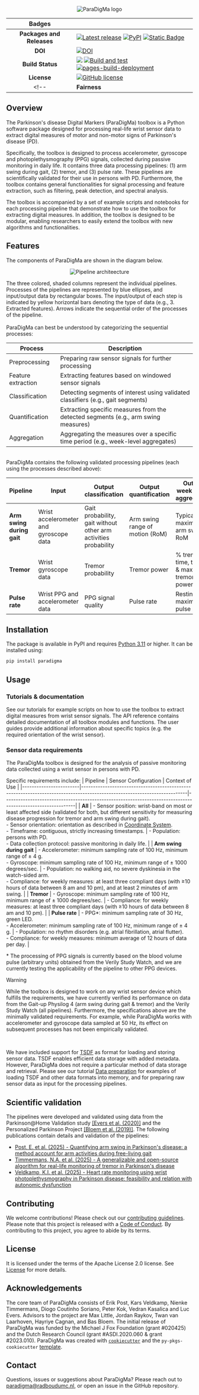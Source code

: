 <p align="center">
  <img src="https://raw.githubusercontent.com/biomarkersParkinson/paradigma/main/docs/source/_static/img/paradigma-logo-banner.png" alt="ParaDigMa logo"/>
</p>

| Badges | |
|:----:|----|
| **Packages and Releases** | [![Latest release](https://img.shields.io/github/release/biomarkersparkinson/paradigma.svg)](https://github.com/biomarkersparkinson/paradigma/releases/latest) [![PyPI](https://img.shields.io/pypi/v/paradigma.svg)](https://pypi.python.org/pypi/paradigma/)  [![Static Badge](https://img.shields.io/badge/RSD-paradigma-lib)](https://research-software-directory.org/software/paradigma) |
| **DOI** | [![DOI](https://zenodo.org/badge/DOI/10.5281/zenodo.13838392.svg)](https://doi.org/10.5281/zenodo.13838392) |
| **Build Status** | [![](https://img.shields.io/badge/python-3.11+-blue.svg)](https://www.python.org/downloads/) [![Build and test](https://github.com/biomarkersParkinson/paradigma/actions/workflows/build-and-test.yml/badge.svg)](https://github.com/biomarkersParkinson/paradigma/actions/workflows/build-and-test.yml) [![pages-build-deployment](https://github.com/biomarkersParkinson/paradigma/actions/workflows/pages/pages-build-deployment/badge.svg)](https://github.com/biomarkersParkinson/paradigma/actions/workflows/pages/pages-build-deployment) |
| **License** |  [![GitHub license](https://img.shields.io/github/license/biomarkersParkinson/paradigma)](https://github.com/biomarkersparkinson/paradigma/blob/main/LICENSE) |
<!-- | **Fairness** |  [![fair-software.eu](https://img.shields.io/badge/fair--software.eu-%E2%97%8F%20%20%E2%97%8F%20%20%E2%97%8F%20%20%E2%97%8F%20%20%E2%97%8F-green)](https://fair-software.eu) [![OpenSSF Best Practices](https://bestpractices.coreinfrastructure.org/projects/8083/badge)](https://www.bestpractices.dev/projects/8083) | --> 

## Overview
The Parkinson's disease Digital Markers (ParaDigMa) toolbox is a Python
software package designed for processing real-life wrist sensor data
to extract digital measures of motor and non-motor signs of Parkinson's disease (PD).  

Specifically, the toolbox is designed to process accelerometer, gyroscope and 
photoplethysmography (PPG) signals, collected during passive monitoring in daily life. 
It contains three data processing pipelines: (1) arm swing during gait, (2) tremor, 
and (3) pulse rate. These pipelines are scientifically validated for their 
use in persons with PD. Furthermore, the toolbox contains general functionalities for 
signal processing and feature extraction, such as filtering, peak detection, and 
spectral analysis.

The toolbox is accompanied by a set of example scripts and notebooks for 
each processing pipeline that demonstrate how to use the toolbox for extracting 
digital measures. In addition, the toolbox is designed to be modular, enabling
researchers to easily extend the toolbox with new algorithms and functionalities. 

## Features
The components of ParaDigMa are shown in the diagram below.

<p align="center">
  <img src="https://raw.githubusercontent.com/biomarkersParkinson/paradigma/main/docs/source/_static/img/pipeline-architecture.png" alt="Pipeline architeecture"/>
</p>
The three colored, shaded columns represent the individual pipelines. Processes of the pipelines are represented by blue ellipses, and input/output data by rectangular boxes. The input/output of each step is indicated by yellow horizontal bars denoting the type of data (e.g., 3. Extracted features). Arrows indicate the sequential order of the processes of the pipeline. <br/> <br/>
ParaDigMa can best be understood by categorizing the sequential processes:

| Process | Description |
| ---- | ---- |
| Preprocessing | Preparing raw sensor signals for further processing | 
| Feature extraction | Extracting features based on windowed sensor signals |
| Classification | Detecting segments of interest using validated classifiers (e.g., gait segments) | 
| Quantification | Extracting specific measures from the detected segments (e.g., arm swing measures) |
| Aggregation | Aggregating the measures over a specific time period (e.g., week-level aggregates) |

<br/>
ParaDigMa contains the following validated processing pipelines (each using the processes described above): 

| Pipeline | Input | Output classification | Output quantification | Output week-level aggregation | 
| ---- | ---- | ---- | ---- | ---- |
| **Arm swing during gait** | Wrist accelerometer and gyroscope data | Gait probability, gait without other arm activities probability | Arm swing range of motion (RoM) | Typical & maximum arm swing RoM | 
| **Tremor** | Wrist gyroscope data | Tremor probability | Tremor power | % tremor time, typical & maximum tremor power |   
| **Pulse rate** | Wrist PPG and accelerometer data | PPG signal quality | Pulse rate | Resting & maximum pulse rate | 

## Installation

The package is available in PyPI and requires [Python 3.11](https://www.python.org/downloads/) or higher. It can be installed using:

```bash
pip install paradigma
```

## Usage

### Tutorials & documentation
See our tutorials for example scripts on how to use the toolbox to extract digital measures from wrist sensor signals.
The API reference contains detailed documentation of all toolbox modules and functions.
The user guides provide additional information about specific topics (e.g. the required orientation of the wrist sensor).

### Sensor data requirements
The ParaDigMa toolbox is designed for the analysis of passive monitoring data collected using a wrist sensor in persons with PD. 

Specific requirements include: 
| Pipeline               | Sensor Configuration                                                                                                       | Context of Use                                                                                             |
|------------------------|--------------------------------------------------------------------------------------------------------------------------|------------------------------------------------------------------------------------------------------------|
| **All**               | - Sensor position: wrist-band on most or least affected side (validated for both, but different sensitivity for measuring disease progression for tremor and arm swing during gait).  <br> - Sensor orientation: orientation as described in [Coordinate System](https://biomarkersparkinson.github.io/paradigma/guides/coordinate_system.html). <br> - Timeframe: contiguous, strictly increasing timestamps. | - Population: persons with PD. <br> - Data collection protocol: passive monitoring in daily life. |
| **Arm swing during gait** | - Accelerometer: minimum sampling rate of 100 Hz, minimum range of ± 4 g. <br> - Gyroscope: minimum sampling rate of 100 Hz, minimum range of ± 1000 degrees/sec. | - Population: no walking aid, no severe dyskinesia in the watch-sided arm. <br> - Compliance: for weekly measures: at least three compliant days (with ≥10 hours of data between 8 am and 10 pm), and at least 2 minutes of arm swing. |
| **Tremor**            | - Gyroscope: minimum sampling rate of 100 Hz, minimum range of ± 1000 degrees/sec. | - Compliance: for weekly measures: at least three compliant days (with ≥10 hours of data between 8 am and 10 pm). |
| **Pulse rate**        | - PPG*: minimum sampling rate of 30 Hz, green LED. <br> - Accelerometer: minimum sampling rate of 100 Hz, minimum range of ± 4 g. | - Population: no rhythm disorders (e.g. atrial fibrillation, atrial flutter). <br> - Compliance: for weekly measures: minimum average of 12 hours of data per day. |

\* The processing of PPG signals is currently based on the blood volume pulse (arbitrary units) obtained from the Verily Study Watch, and we are currently testing the applicability of the pipeline to other PPG devices.

> [!WARNING]
> While the toolbox is designed to work on any wrist sensor device which fulfills the requirements, 
we have currently verified its performance on data from the Gait-up Physilog 4 (arm swing during gait & tremor) and the Verily Study Watch (all pipelines). Furthermore, the specifications above are the minimally validated requirements. For example, while ParaDigMa works with accelerometer and gyroscope data sampled at 50 Hz, its effect on subsequent processes has not been empirically validated. 
<br/>

We have included support for [TSDF](https://biomarkersparkinson.github.io/tsdf/) as format for loading and storing sensor data. TSDF enables efficient data storage with added metadata. However, ParaDigMa does not require a particular method of data storage and retrieval. Please see our tutorial [Data preparation](https://biomarkersparkinson.github.io/paradigma/tutorials/data_preparation.html) for examples of loading TSDF and other data formats into memory, and for preparing raw sensor data as input for the processing pipelines.

## Scientific validation

The pipelines were developed and validated using data from the Parkinson@Home Validation study [[Evers et al. (2020)]](https://pmc.ncbi.nlm.nih.gov/articles/PMC7584982/) and the Personalized Parkinson Project [[Bloem et al. (2019)]](https://pubmed.ncbi.nlm.nih.gov/31315608/). The following publications contain details and validation of the pipelines:
* [Post, E. et al. (2025) - Quantifying arm swing in Parkinson's disease: a method account for arm activities during free-living gait](https://doi.org/10.1186/s12984-025-01578-z)
* [Timmermans, N.A. et al. (2025) - A generalizable and open-source algorithm for real-life monitoring of tremor in Parkinson's disease](https://doi.org/10.1038/s41531-025-01056-2)
* [Veldkamp, K.I. et al. (2025) - Heart rate monitoring using wrist photoplethysmography in Parkinson disease: feasibility and relation with autonomic dysfunction](https://doi.org/10.1101/2025.08.15.25333751)

## Contributing

We welcome contributions! Please check out our [contributing guidelines](https://biomarkersparkinson.github.io/paradigma/contributing.html). 
Please note that this project is released with a [Code of Conduct](https://biomarkersparkinson.github.io/paradigma/conduct.html). By contributing to this project, you agree to abide by its terms.

## License

It is licensed under the terms of the Apache License 2.0 license. See [License](https://biomarkersparkinson.github.io/paradigma/license.html) for more details.

## Acknowledgements

The core team of ParaDigMa consists of Erik Post, Kars Veldkamp, Nienke Timmermans, Diogo Coutinho Soriano, Peter Kok, Vedran Kasalica and Luc Evers. 
Advisors to the project are Max Little, Jordan Raykov, Twan van Laarhoven, Hayriye Cagnan, and Bas Bloem. 
The initial release of ParaDigMa was funded by the Michael J Fox Foundation (grant #020425) and the Dutch Research Council (grant #ASDI.2020.060 & grant #2023.010).
ParaDigMa was created with [`cookiecutter`](https://cookiecutter.readthedocs.io/en/latest/) and the `py-pkgs-cookiecutter` [template](https://github.com/py-pkgs/py-pkgs-cookiecutter).

## Contact
Questions, issues or suggestions about ParaDigMa? Please reach out to paradigma@radboudumc.nl, or open an issue in the GitHub repository.
